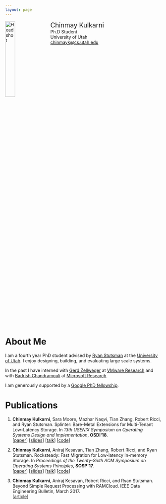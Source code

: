 ```yaml
---
layout: page
---
```


<div style="width: 100%; display: inline-block;">
<img src="{{ site.baseurl }}/public/chinmay_osdi.jpg" alt="Headshot" width="25%" style="float: left;"/>
<div style="float: left; padding-left: 20px;">
<span style="font-size: 150%;">Chinmay Kulkarni</span><br>
Ph.D Student<br>
University of Utah<br>
<a href="mailto:chinmayk@cs.utah.edu">chinmayk@cs.utah.edu</a>
</div>
</div>

<p></p>

# About Me

I am a fourth year PhD student advised by [Ryan Stutsman](http://rstutsman.github.io/) at
the [University of Utah](http://www.cs.utah.edu/). I enjoy designing, building, and evaluating large scale systems.

In the past I have interned with [Gerd Zellweger](https://www.linkedin.com/in/gerdzellweger) at [VMware Research](https://research.vmware.com/) and with [Badrish Chandramouli](http://badrish.net/) at [Microsoft Research](https://www.microsoft.com/en-us/research/?from=http%3A%2F%2Fresearch.microsoft.com%2F).

I am generously supported by a [Google PhD fellowship](https://ai.googleblog.com/2019/09/announcement-of-2019-fellowship.html).

# Publications

1. **Chinmay Kulkarni**, Sara Moore, Mazhar Naqvi, Tian Zhang, Robert Ricci, and Ryan Stutsman.
   Splinter: Bare-Metal Extensions for Multi-Tenant Low-Latency Storage.
   In *13th USENIX Symposium on Operating Systems Design and Implementation*, **OSDI'18**.<br>
   [[paper](https://chinkulkarni.github.io/public/osdi18-kulkarni.pdf)]
   [[slides](https://chinkulkarni.github.io/public/splinter.pdf)]
   [[talk](https://www.usenix.org/conference/osdi18/presentation/kulkarni)]
   [[code](https://github.com/utah-scs/Sandstorm)]

2. **Chinmay Kulkarni**, Aniraj Kesavan, Tian Zhang, Robert Ricci, and Ryan Stutsman.
   Rocksteady: Fast Migration for Low-latency In-memory Storage.
   In *Proceedings of the Twenty-Sixth ACM Symposium on Operating Systems Principles*, **SOSP'17**.<br>
   [[paper](https://dl.acm.org/authorize?N659115)]
   [[slides](https://chinkulkarni.github.io/public/rocksteady.pdf)]
   [[talk](https://www.youtube.com/watch?v=FW8AkWee6Qo)]
   [[code](https://github.com/utah-scs/RAMCloud/tree/rocksteady-sosp2017)]

3. **Chinmay Kulkarni**, Aniraj Kesavan, Robert Ricci, and Ryan Stutsman.
   Beyond Simple Request Processing with RAMCloud.
   IEEE Data Engineering Bulletin, March 2017.<br>
   [[article](http://sites.computer.org/debull/A17mar/p62.pdf)]
